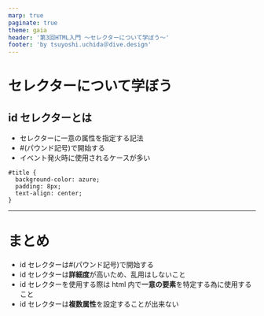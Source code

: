 ```yaml
---
marp: true
paginate: true
theme: gaia
header: '第3回HTML入門 ～セレクターについて学ぼう～'
footer: 'by tsuyoshi.uchida＠dive.design'
---
```


# セレクターについて学ぼう

## id セレクターとは

- セレクターに一意の属性を指定する記法
- #(パウンド記号)で開始する
- イベント発火時に使用されるケースが多い

```
#title {
  background-color: azure;
  padding: 8px;
  text-align: center;
}
```

---

# まとめ

- id セレクターは#(パウンド記号)で開始する
- id セレクターは**詳細度**が高いため、乱用はしないこと
- id セレクターを使用する際は html 内で**一意の要素**を特定する為に使用すること
- id セレクターは**複数属性**を設定することが出来ない
